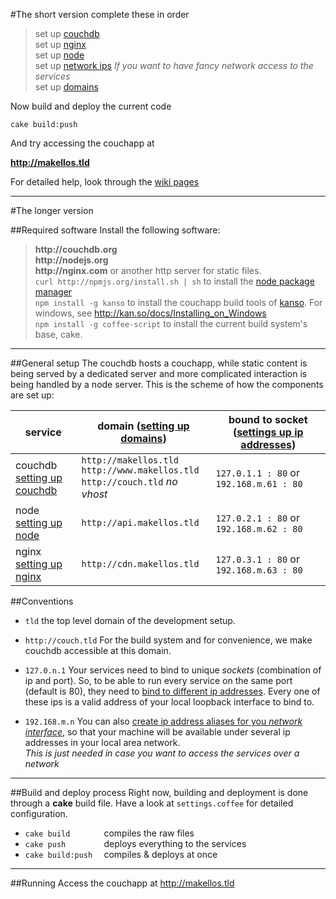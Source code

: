 #The short version
complete these in order

> set up [couchdb](wiki/couchdb)  
> set up [nginx](wiki/nginx)  
> set up [node](wiki/node)  
> set up [network ips](wiki/network-ips) _If you want to have fancy network access to the services_  
> set up [domains](wiki/domains)  

Now build and deploy the current code

    cake build:push

And try accessing the couchapp at

__<http://makellos.tld>__

For detailed help, look through the [wiki pages](ml2/wiki/_pages)

***

#The longer version

##Required software
Install the following software:

> __http://couchdb.org__  
> __http://nodejs.org__  
> __http://nginx.com__ or another http server for static files.  
> `curl http://npmjs.org/install.sh | sh` to install the [node package manager](__http://npmjs.org__)  
> `npm install -g kanso` to install the couchapp build tools of [kanso](__http://kan.so__). For windows,
see http://kan.so/docs/Installing_on_Windows  
> `npm install -g coffee-script` to install the current build system's base, cake.

***

##General setup
The couchdb hosts a couchapp, while static content is being served by a dedicated
server and more complicated interaction is being handled by a node server. 
This is the scheme of how the components are set up:

<table>  
    <thead>
        <tr><th>service</th><th>domain (<a href="ml2/wiki/domains">setting up domains</a>)</th><th>bound to socket (<a href="ml2/wiki/ips">settings up ip addresses</a>)</th></tr>
    </thead>
    <tbody>
        <tr><td>couchdb<br /><a href="ml2/wiki/couchdb">setting up couchdb</a></td>
            <td>
                <code>http://makellos.tld</code><br />
                <code>http://www.makellos.tld</code><br />
                <code>http://couch.tld</code> <em>no vhost</em></td>
            <td><code>127.0.1.1 : 80</code> or <code>192.168.m.61 : 80</code></td>
        </tr>
        <tr><td>node<br /><a href="ml2/wiki/node">setting up node</a></td>
            <td><code>http://api.makellos.tld</code></td>
            <td><code>127.0.2.1 : 80</code> or <code>192.168.m.62 : 80</code></td>
        </tr>
        <tr><td>nginx<br /><a href="ml2/wiki/nginx">setting up nginx</a></td>
            <td><code>http://cdn.makellos.tld</code></td>
            <td><code>127.0.3.1 : 80</code> or <code>192.168.m.63 : 80</code></td>
        </tr>
    </tbody>

</table>


##Conventions

* `tld`
the top level domain of the development setup. 

* `http://couch.tld`
For the build system and for convenience, we make couchdb accessible at this domain.

* `127.0.n.1`
Your services need to bind to unique _sockets_ (combination of ip and port).
So, to be able to run every service on the same port (default is 80), they need to [bind to different 
ip addresses](ml2/wiki/ips). Every one of these ips is a valid address of your local loopback 
interface to bind to.

* `192.168.m.n`
You can also [create ip address aliases for you _network interface_](ml2/wiki/network-ips), so that your 
machine will be available under several ip addresses in your local area network.  
_This is just needed in case you want to access the services over a network_

***

##Build and deploy process
Right now, building and deployment is done through a __cake__ build file. Have a look at `settings.coffee` 
for detailed configuration. 

* `cake build       ` compiles the raw files
* `cake push        ` deploys everything to the services
* `cake build:push  ` compiles & deploys at once

***

##Running
Access the couchapp at <http://makellos.tld>




